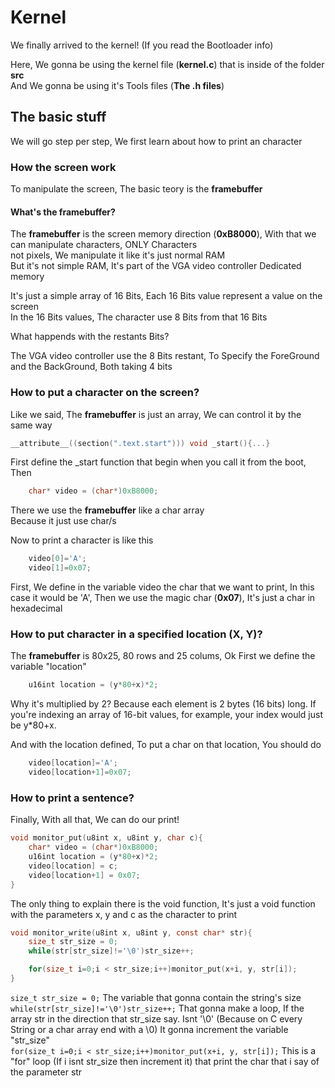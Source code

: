 # Kernel

We finally arrived to the kernel! (If you read the Bootloader info)

Here, We gonna be using the kernel file (**kernel.c**) that is inside of the folder **src**  
And We gonna be using it's Tools files (**The .h files**)

## The basic stuff

We will go step per step, We first learn about how to print an character

### How the screen work

To manipulate the screen, The basic teory is the **framebuffer**
#### What's the framebuffer?
The **framebuffer** is the screen memory direction (**0xB8000**), With that we can manipulate characters, ONLY Characters  
not pixels, We manipulate it like it's just normal RAM  
But it's not simple RAM, It's part of the VGA video controller Dedicated memory

It's just a simple array of 16 Bits, Each 16 Bits value represent a value on the screen  
In the 16 Bits values, The character use 8 Bits from that 16 Bits

What happends with the restants Bits?

The VGA video controller use the 8 Bits restant, To Specify the ForeGround and the BackGround, Both taking 4 bits

### How to put a character on the screen?
Like we said, The **framebuffer** is just an array, We can control it by the same way
```C
__attribute__((section(".text.start"))) void _start(){...}
```
First define the _start function that begin when you call it from the boot, Then
```C
    char* video = (char*)0xB8000;
```
There we use the **framebuffer** like a char array  
Because it just use char/s

Now to print a character is like this
```C
    video[0]='A';
    video[1]=0x07;
```
First, We define in the variable video the char that we want to print, In this case it would be 'A',
Then we use the magic char (**0x07**), It's just a char in hexadecimal

### How to put character in a specified location (X, Y)?
The **framebuffer** is 80x25, 80 rows and 25 colums, Ok First we define the variable "location"
```C
    u16int location = (y*80+x)*2;
```
Why it's multiplied by 2? Because each element is 2 bytes (16 bits) long. If you're indexing an array of 16-bit values, for example, your index would just be y*80+x.  

And with the location defined, To put a char on that location, You should do
```C
    video[location]='A';
    video[location+1]=0x07;
```

### How to print a sentence?
Finally, With all that, We can do our print!

```C
void monitor_put(u8int x, u8int y, char c){
    char* video = (char*)0xB8000;
    u16int location = (y*80+x)*2;
    video[location] = c;
    video[location+1] = 0x07;
}
```
The only thing to explain there is the void function, It's just a void function with the parameters x, y and c as the character to print

```C
void monitor_write(u8int x, u8int y, const char* str){
    size_t str_size = 0;
    while(str[str_size]!='\0')str_size++;

    for(size_t i=0;i < str_size;i++)monitor_put(x+i, y, str[i]);
}
```
`size_t str_size = 0;` The variable that gonna contain the string's size  
`while(str[str_size]!='\0')str_size++;` That gonna make a loop, If the array str in the direction that str_size say. Isnt '\0' (Because on C every String or a char array end with a \0) It gonna increment the variable "str_size"  
`for(size_t i=0;i < str_size;i++)monitor_put(x+i, y, str[i]);` This is a "for" loop (If i isnt str_size then increment it) that print the char that i say of the parameter str